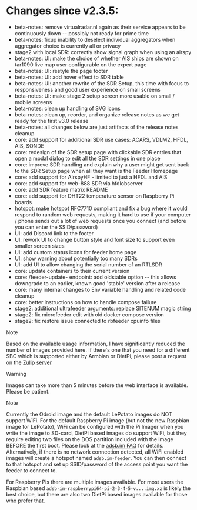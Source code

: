 Changes since v2.3.5:
=======
- beta-notes: remove virtualradar.nl again as their service appears to be continuously down -- possibly not ready for prime time
- beta-notes: fixup inability to deselect individual aggregators when aggregator choice is currently all or privacy
- stage2 with local SDR: correctly show signal graph when using an airspy
- beta-notes: UI: make the choice of whether AIS ships are shown on tar1090 live map user configurable on the expert page
- beta-notes: UI: restyle the page footer
- beta-notes: UI: add hover effect to SDR table
- beta-notes: UI: another rewrite of the SDR Setup, this time with focus to responsiveness and good user experience on small screens
- beta-notes: UI: make stage 2 setup screen more usable on small / mobile screens
- beta-notes: clean up handling of SVG icons
- beta-notes: clean up, reorder, and organize release notes as we get ready for the first v3.0 release
- beta-notes: all changes below are just artifacts of the release notes cleanup
- core: add support for additional SDR use cases: ACARS, VDLM2, HFDL, AIS, SONDE
- core: redesign of the SDR setup page with clickable SDR entries that open a modal dialog to edit all the SDR settings in one place
- core: improve SDR handling and explain why a user might get sent back to the SDR Setup page when all they want is the Feeder Homepage
- core: add support for AirspyHF - limited to just a HFDL and AIS
- core: add support for web-888 SDR via hfdlobserver
- core: add SDR feature matrix README
- core: add support for DHT22 temperature sensor on Raspberry Pi boards
- hotspot: make hotspot RFC7710 compliant and fix a bug where it would respond to random web requests, making it hard to use if your computer / phone sends out a lot of web requests once you connect (and before you can enter the SSID/password)
- UI: add Discord link to the footer
- UI: rework UI to change button style and font size to support even smaller screen sizes
- UI: add custom status icons for feeder home page
- UI: show warning about potentially too many SDRs
- UI: add UI to allow changing the serial number of an RTLSDR
- core: update containers to their current version
- core: /feeder-update-<channel> endpoint: add oldstable option -- this allows downgrade to an earlier, known good 'stable' version after a release
- core: many internal changes to Env variable handling and related code cleanup
- core: better instructions on how to handle compose failure
- stage2: additional ultrafeeder arguments: replace SITENUM magic string
- stage2: fix microfeeder edit with old docker compose version
- stage2: fix restore issue connected to rbfeeder cpuinfo files

> [!NOTE]
> Based on the available usage information, I have significantly reduced the number of images provided here. If there's one that you need for a different SBC which is supported either by Armbian or DietPi, please post a request on the [Zulip server](https://adsblol.zulipchat.com/#narrow/stream/391168-adsb-feeder-image)

> [!WARNING]
> Images can take more than 5 minutes before the web interface is available. Please be patient.

> [!NOTE]
> Currently the Odroid image and the default LePotato images do NOT support WiFi. For the default Raspberry Pi image (but not the new Raspbian image for LePotato), WiFi can be configured with the Pi Imager when you write the image to SD-card, DietPi based images do support WiFi, but they require editing two files on the DOS partition included with the image BEFORE the first boot. Please look at the [adsb.im FAQ](https://adsb.im/faq) for details.
> Alternatively, if there is no network connection detected, all WiFi enabled images will create a hotspot named `adsb.im-feeder`. You can then connect to that hotspot and set up SSID/password of the access point you want the feeder to connect to.

For Raspberry Pis there are multiple images available. For most users the Raspbian based `adsb-im-raspberrypi64-pi-2-3-4-5-v....img.xz` is likely the best choice, but there are also two DietPi based images available for those who prefer that.



